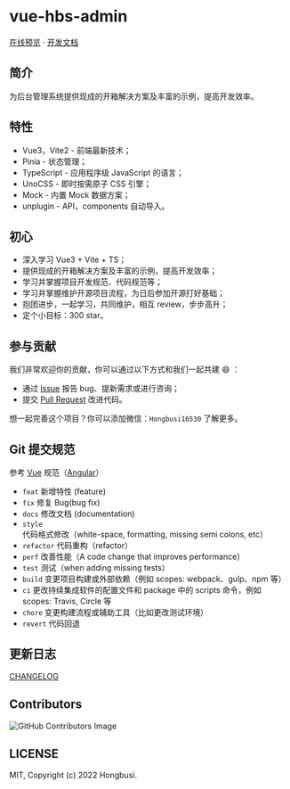 # vue-hbs-admin

[在线预览](https://vue-hbs-admin.netlify.app) · [开发文档](https://vue-hbs-admin-docs.netlify.app)

## 简介

为后台管理系统提供现成的开箱解决方案及丰富的示例，提高开发效率。

## 特性

- Vue3，Vite2 - 前端最新技术；
- Pinia - 状态管理；
- TypeScript - 应用程序级 JavaScript 的语言；
- UnoCSS - 即时按需原子 CSS 引擎；
- Mock - 内置 Mock 数据方案；
- unplugin - API，components 自动导入。

## 初心

- 深入学习 Vue3 + Vite + TS；
- 提供现成的开箱解决方案及丰富的示例，提高开发效率；
- 学习并掌握项目开发规范、代码规范等；
- 学习并掌握维护开源项目流程，为日后参加开源打好基础；
- 抱团进步，一起学习，共同维护，相互 review，步步高升；
- 定个小目标：300 star。

## 参与贡献

我们非常欢迎你的贡献，你可以通过以下方式和我们一起共建 😄 ：

- 通过 [Issue](https://github.com/Hongbusi/vue-hbs-admin/issues) 报告 bug、提新需求或进行咨询；
- 提交 [Pull Request](https://github.com/Hongbusi/vue-hbs-admin/pulls) 改进代码。

想一起完善这个项目？你可以添加微信：`Hongbusi16530` 了解更多。

## Git 提交规范

参考 [Vue](https://github.com/vuejs/vue/blob/dev/.github/COMMIT_CONVENTION.md) 规范（[Angular](https://github.com/conventional-changelog/conventional-changelog/tree/master/packages/conventional-changelog-angular)）

- `feat` 新增特性 (feature)
- `fix` 修复 Bug(bug fix)
- `docs` 修改文档 (documentation)
- `style` 代码格式修改（white-space, formatting, missing semi colons, etc）
- `refactor` 代码重构（refactor）
- `perf` 改善性能（A code change that improves performance）
- `test` 测试（when adding missing tests）
- `build` 变更项目构建或外部依赖（例如 scopes: webpack、gulp、npm 等）
- `ci` 更改持续集成软件的配置文件和 package 中的 scripts 命令，例如 scopes: Travis, Circle 等
- `chore` 变更构建流程或辅助工具（比如更改测试环境）
- `revert` 代码回退

## 更新日志

[CHANGELOG](./CHANGELOG.md)

## Contributors
![GitHub Contributors Image](https://contrib.rocks/image?repo=developer-plus/vue-hbs-admin)

## LICENSE

MIT, Copyright (c) 2022 Hongbusi.
